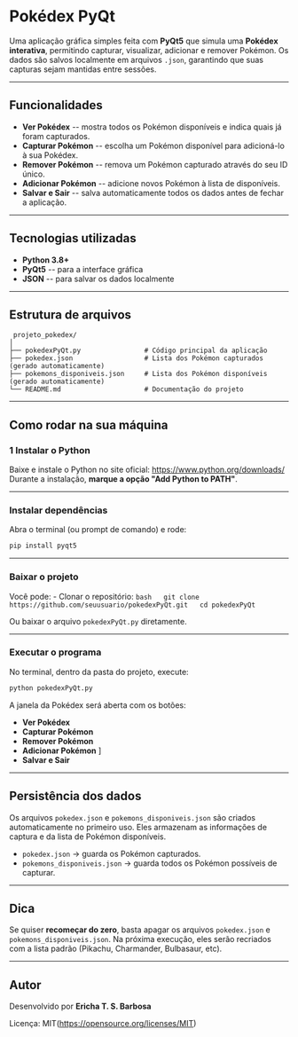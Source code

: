 # Pokédex PyQt

Uma aplicação gráfica simples feita com **PyQt5** que simula uma
**Pokédex interativa**, permitindo capturar, visualizar, adicionar e
remover Pokémon.
Os dados são salvos localmente em arquivos `.json`, garantindo que suas
capturas sejam mantidas entre sessões.

---

## Funcionalidades

-    **Ver Pokédex** -- mostra todos os Pokémon disponíveis e indica
    quais já foram capturados.
-    **Capturar Pokémon** -- escolha um Pokémon disponível para
    adicioná-lo à sua Pokédex.
-    **Remover Pokémon** -- remova um Pokémon capturado através do seu
    ID único.
-    **Adicionar Pokémon** -- adicione novos Pokémon à lista de
    disponíveis.
-    **Salvar e Sair** -- salva automaticamente todos os dados antes
    de fechar a aplicação.

---

##  Tecnologias utilizadas

-   **Python 3.8+**
-   **PyQt5** -- para a interface gráfica
-   **JSON** -- para salvar os dados localmente

------------------------------------------------------------------------

##  Estrutura de arquivos

     projeto_pokedex/
    │
    ├── pokedexPyQt.py                # Código principal da aplicação
    ├── pokedex.json                  # Lista dos Pokémon capturados (gerado automaticamente)
    ├── pokemons_disponiveis.json     # Lista dos Pokémon disponíveis (gerado automaticamente)
    └── README.md                     # Documentação do projeto

------------------------------------------------------------------------

##  Como rodar na sua máquina

### 1️ Instalar o Python

Baixe e instale o Python no site oficial:
 <https://www.python.org/downloads/>\
Durante a instalação, **marque a opção "Add Python to PATH"**.

------------------------------------------------------------------------

###  Instalar dependências

Abra o terminal (ou prompt de comando) e rode:

``` bash
pip install pyqt5
```

------------------------------------------------------------------------

###  Baixar o projeto

Você pode: - Clonar o repositório:
`bash   git clone https://github.com/seuusuario/pokedexPyQt.git   cd pokedexPyQt` 

Ou baixar o arquivo `pokedexPyQt.py` diretamente.

------------------------------------------------------------------------

### Executar o programa

No terminal, dentro da pasta do projeto, execute:

``` bash
python pokedexPyQt.py
```

A janela da Pokédex será aberta com os botões: 
- **Ver Pokédex**
- **Capturar Pokémon**
- **Remover Pokémon**
- **Adicionar Pokémon** ]
- **Salvar e Sair**

------------------------------------------------------------------------

## Persistência dos dados

Os arquivos `pokedex.json` e `pokemons_disponiveis.json` são criados
automaticamente no primeiro uso.
Eles armazenam as informações de captura e da lista de Pokémon
disponíveis.

-   `pokedex.json` → guarda os Pokémon capturados.
-   `pokemons_disponiveis.json` → guarda todos os Pokémon possíveis de
    capturar.

------------------------------------------------------------------------

## Dica

Se quiser **recomeçar do zero**, basta apagar os arquivos `pokedex.json`
e `pokemons_disponiveis.json`.
Na próxima execução, eles serão recriados com a lista padrão (Pikachu,
Charmander, Bulbasaur, etc).

------------------------------------------------------------------------

##  Autor

Desenvolvido por **Ericha T. S. Barbosa** 

Licença: MIT(https://opensource.org/licenses/MIT)
